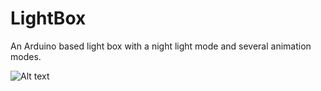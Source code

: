 # LightBox

An Arduino based light box with a night light mode and several animation modes.

![Alt text](https://raw.githubusercontent.com/jimmyadg/LightBox/master/nightlight.jpg "design concept")
